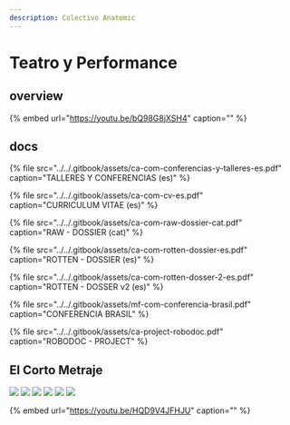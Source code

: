 ```yaml
---
description: Colectivo Anatomic
---
```


# Teatro y Performance

## overview

{% embed url="https://youtu.be/bQ98G8jXSH4" caption="" %}

## docs

{% file src="../../.gitbook/assets/ca-com-conferencias-y-talleres-es.pdf" caption="TALLERES Y CONFERENCIAS \(es\)" %}

{% file src="../../.gitbook/assets/ca-com-cv-es.pdf" caption="CURRICULUM VITAE \(es\)" %}

{% file src="../../.gitbook/assets/ca-com-raw-dossier-cat.pdf" caption="RAW - DOSSIER \(cat\)" %}

{% file src="../../.gitbook/assets/ca-com-rotten-dossier-es.pdf" caption="ROTTEN - DOSSIER \(es\)" %}

{% file src="../../.gitbook/assets/ca-com-rotten-dosser-2-es.pdf" caption="ROTTEN - DOSSER v2 \(es\)" %}

{% file src="../../.gitbook/assets/mf-com-conferencia-brasil.pdf" caption="CONFERENCIA BRASIL" %}

{% file src="../../.gitbook/assets/ca-project-robodoc.pdf" caption="ROBODOC - PROJECT" %}

## El Corto Metraje

![](../../.gitbook/assets/pre-draw-storyboard-angel-kitch-1-.jpg) ![](../../.gitbook/assets/pre-draw-storyboard-angel-kitch-2-.jpg) ![](../../.gitbook/assets/pre-draw-storyboard-angel-kitch-3-.jpg) ![](../../.gitbook/assets/pre-draw-storyboard-angel-kitch-4-.jpg) ![](../../.gitbook/assets/pre-draw-storyboard-angel-kitch-5-.jpg) ![](../../.gitbook/assets/pre-draw-storyboard-angel-kitch-6-.jpg)

{% embed url="https://youtu.be/HQD9V4JFHJU" caption="" %}

